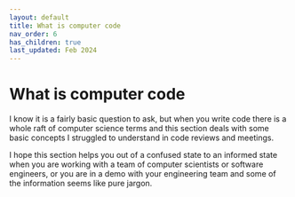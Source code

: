 ```yaml
---
layout: default
title: What is computer code
nav_order: 6
has_children: true
last_updated: Feb 2024
---
```


# What is computer code

I know it is a fairly basic question to ask, but when you write code there is a whole raft of computer science terms and this section deals with some basic concepts I struggled to understand in code reviews and meetings.

I hope this section helps you out of a confused state to an informed state when you are working with a team of computer scientists or software engineers, or you are in a demo with your engineering team and some of the information seems like pure jargon.
